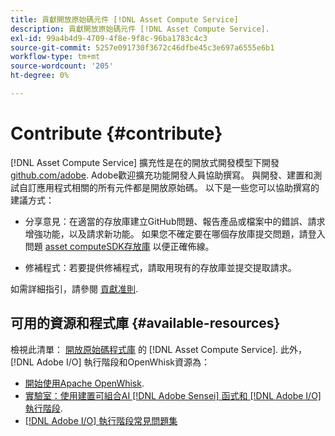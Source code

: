```yaml
---
title: 貢獻開放原始碼元件 [!DNL Asset Compute Service]
description: 貢獻開放原始碼元件 [!DNL Asset Compute Service].
exl-id: 99a4b4d9-4709-4f8e-9f8c-96ba1783c4c3
source-git-commit: 5257e091730f3672c46dfbe45c3e697a6555e6b1
workflow-type: tm+mt
source-wordcount: '205'
ht-degree: 0%

---
```


# Contribute {#contribute}

[!DNL Asset Compute Service] 擴充性是在的開放式開發模型下開發 [github.com/adobe](https://github.com/adobe). Adobe歡迎擴充功能開發人員協助撰寫。 與開發、建置和測試自訂應用程式相關的所有元件都是開放原始碼。 以下是一些您可以協助撰寫的建議方式：

* 分享意見：在適當的存放庫建立GitHub問題、報告產品或檔案中的錯誤、請求增強功能，以及請求新功能。 如果您不確定要在哪個存放庫提交問題，請登入問題 [asset computeSDK存放庫](https://github.com/adobe/asset-compute-sdk) 以便正確佈線。

* 修補程式：若要提供修補程式，請取用現有的存放庫並提交提取請求。

如需詳細指引，請參閱 [貢獻准則](https://github.com/adobe/asset-compute-sdk/blob/master/.github/CONTRIBUTING.md).

## 可用的資源和程式庫 {#available-resources}

檢視此清單： [開放原始碼程式庫](https://github.com/adobe/asset-compute-sdk#available-resources-and-libraries) 的 [!DNL Asset Compute Service]. 此外， [!DNL Adobe I/O] 執行階段和OpenWhisk資源為：

* [開始使用Apache OpenWhisk](https://github.com/apache/incubator-openwhisk/tree/master/docs#getting-started-with-openwhisk).
* [實驗室：使用建置可組合AI [!DNL Adobe Sensei] 函式和 [!DNL Adobe I/O] 執行階段](https://opensource.adobe.com/adobe-sensei-ai-functions/index.html).
* [[!DNL Adobe I/O] 執行階段常見問題集](https://www.adobe.io/apis/experienceplatform/runtime/docs.html#!adobedocs/adobeio-runtime/master/resources/faq.md)

<!-- **TBD** for post-release:
* Link to Adobe Developer App Builder open-source components.
* Issues in `aio` can be reported in Adobe Developer App Builder repos.
* Issues in asset-compute-sdk or devtool goes into the relevant repos from Nui.
-->

